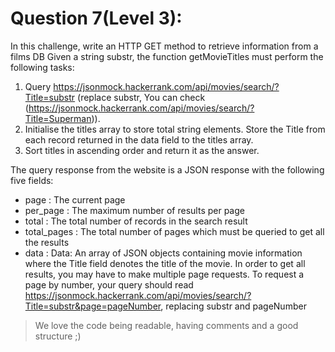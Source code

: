# Question 7(Level 3):

In this challenge, write an HTTP GET method to retrieve information from a films DB Given a string substr, the function getMovieTitles must perform the following tasks:

1. Query https://jsonmock.hackerrank.com/api/movies/search/?Title=substr (replace substr, You can check (https://jsonmock.hackerrank.com/api/movies/search/?Title=Superman)).
2. Initialise the titles array to store total string elements. Store the Title from each record returned in the data field to the titles array.
3. Sort titles in ascending order and return it as the answer.

The query response from the website is a JSON response with the following five fields:

- page : The current page
- per_page : The maximum number of results per page
- total : The total number of records in the search result
- total_pages : The total number of pages which must be queried to get all the results
- data : Data: An array of JSON objects containing movie information where the Title field denotes the title of the movie. In order to get all results, you may have to make multiple page requests. To request a page by number, your query should read https://jsonmock.hackerrank.com/api/movies/search/?Title=substr&page=pageNumber, replacing substr and pageNumber

> We love the code being readable, having comments and a good structure ;)

